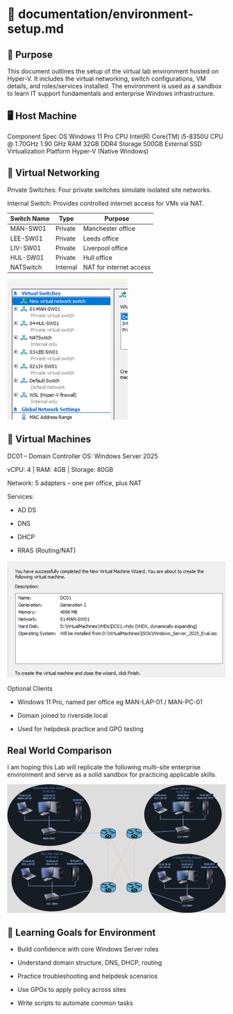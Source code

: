 # 📁 documentation/environment-setup.md
## 🧾 Purpose
This document outlines the setup of the virtual lab environment hosted on Hyper-V. It includes the virtual networking, switch configurations, VM details, and roles/services installed. The environment is used as a sandbox to learn IT support fundamentals and enterprise Windows infrastructure.

## 🖥️ Host Machine

Component	Spec
OS	Windows 11 Pro
CPU	Intel(R) Core(TM) i5-8350U CPU @ 1.70GHz   1.90 GHz
RAM	32GB DDR4
Storage	500GB External SSD
Virtualization Platform	Hyper-V (Native Windows)


## 🧵 Virtual Networking
Private Switches: Four private switches simulate isolated site networks.

Internal Switch: Provides controlled internet access for VMs via NAT.


|Switch Name	|Type	|Purpose|
----------|-----------|---------------------|
|MAN-SW01	|Private	|Manchester office|
|LEE-SW01	|Private	|Leeds office|
|LIV-SW01	|Private	|Liverpool office|
|HUL-SW01	|Private	|Hull office|
|NATSwitch	|Internal	|NAT for internet access|

![HyperV Config](images/VSwitches.png)

## 🧱 Virtual Machines
DC01 – Domain Controller
OS: Windows Server 2025

vCPU: 4 | RAM: 4GB | Storage: 80GB

Network: 5 adapters – one per office, plus NAT

Services:

- AD DS

- DNS

- DHCP

- RRAS (Routing/NAT)

![DC01 Creation](images/DC01Creation.png)

Optional Clients

- Windows 11 Pro, named per office eg MAN-LAP-01 / MAN-PC-01

- Domain joined to riverside.local

- Used for helpdesk practice and GPO testing

## Real World Comparison

I am hoping this Lab will replicate the following multi-site enterprise environment and serve as a solid sandbox for practicing applicable skills.

![Physical Network](images/Riverside%20Physical%20Topology.drawio.png)

## 🧠 Learning Goals for Environment
- Build confidence with core Windows Server roles

- Understand domain structure, DNS, DHCP, routing

- Practice troubleshooting and helpdesk scenarios

- Use GPOs to apply policy across sites

- Write scripts to automate common tasks